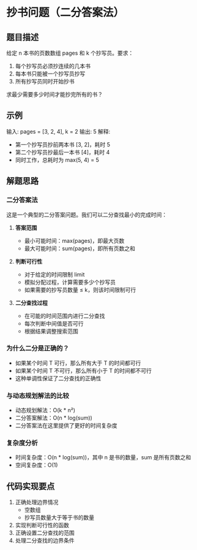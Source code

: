 # 抄书问题（二分答案法）

## 题目描述
给定 n 本书的页数数组 pages 和 k 个抄写员。要求：
1. 每个抄写员必须抄连续的几本书
2. 每本书只能被一个抄写员抄写
3. 所有抄写员同时开始抄书

求最少需要多少时间才能抄完所有的书？

## 示例
输入: pages = [3, 2, 4], k = 2
输出: 5
解释: 
- 第一个抄写员抄前两本书 [3, 2]，耗时 5
- 第二个抄写员抄最后一本书 [4]，耗时 4
- 同时工作，总耗时为 max(5, 4) = 5

## 解题思路

### 二分答案法
这是一个典型的二分答案问题。我们可以二分查找最小的完成时间：

1. **答案范围**
   - 最小可能时间：max(pages)，即最大页数
   - 最大可能时间：sum(pages)，即所有页数之和

2. **判断可行性**
   - 对于给定的时间限制 limit
   - 模拟分配过程，计算需要多少个抄写员
   - 如果需要的抄写员数量 ≤ k，则该时间限制可行

3. **二分查找过程**
   - 在可能的时间范围内进行二分查找
   - 每次判断中间值是否可行
   - 根据结果调整搜索范围

### 为什么二分是正确的？
- 如果某个时间 T 可行，那么所有大于 T 的时间都可行
- 如果某个时间 T 不可行，那么所有小于 T 的时间都不可行
- 这种单调性保证了二分查找的正确性

### 与动态规划解法的比较
- 动态规划解法：O(k * n²)
- 二分答案解法：O(n * log(sum))
- 二分答案法在这里提供了更好的时间复杂度

### 复杂度分析
- 时间复杂度：O(n * log(sum))，其中 n 是书的数量，sum 是所有页数之和
- 空间复杂度：O(1)

## 代码实现要点
1. 正确处理边界情况
   - 空数组
   - 抄写员数量大于等于书的数量
2. 实现判断可行性的函数
3. 正确设置二分查找的范围
4. 处理二分查找的边界条件 